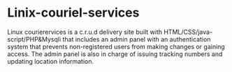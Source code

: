 # Linix-couriel-services
Linux courierervices is a c.r.u.d delivery site built with HTML/CSS/java-script/PHP&amp;Mysqli that includes an admin panel with an authentication system that prevents non-registered users from making changes or gaining access. The admin panel is also in charge of issuing tracking numbers and updating location information.
